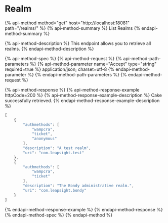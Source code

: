 # Realm

{% api-method method="get" host="http://localhost:18081" path="/realms/" %}
{% api-method-summary %}
List Realms
{% endapi-method-summary %}

{% api-method-description %}
This endpoint allows you to retrieve all realms.
{% endapi-method-description %}

{% api-method-spec %}
{% api-method-request %}
{% api-method-path-parameters %}
{% api-method-parameter name="Accept" type="string" required=true %}
application/json; charset=utf-8
{% endapi-method-parameter %}
{% endapi-method-path-parameters %}
{% endapi-method-request %}

{% api-method-response %}
{% api-method-response-example httpCode=200 %}
{% api-method-response-example-description %}
Cake successfully retrieved.
{% endapi-method-response-example-description %}

```javascript
[
    {
        "authmethods": [
            "wampcra",
            "ticket",
            "anonymous"
        ],
        "description": "A test realm",
        "uri": "com.leapsight.test"
    },
    {
        "authmethods": [
            "wampcra",
            "ticket"
        ],
        "description": "The Bondy administrative realm.",
        "uri": "com.leapsight.bondy"
    }
]
```
{% endapi-method-response-example %}
{% endapi-method-response %}
{% endapi-method-spec %}
{% endapi-method %}



